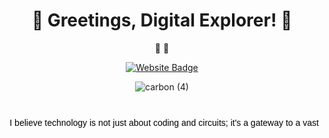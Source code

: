<div align="center">


<h1>🚀 Greetings, Digital Explorer! 🚀</h1>

👾 👾

[![Website Badge](https://img.shields.io/badge/-convert2morse.netlify.app-47CCCC?style=flat&logo=Google-Chrome&logoColor=blue&link=https://convert2morse.netlify.app/)](https://convert2morse.netlify.app/)


![carbon (4)](https://github.com/Jgreen42/Jgreen42/assets/93264201/65926ecc-4060-4263-a95e-6ee0cbd368fa)

<svg width="1000" height="100" xmlns="http://www.w3.org/2000/svg">
    <text id="animatedText" x="10" y="40" font-family="Arial" font-size="14" fill="black">
        I believe technology is not just about coding and circuits; it's a gateway to a vast universe of abstract thoughts.
    </text>
    <animate 
        xlink:href="#animatedText" 
        attributeName="x" 
        from="10" 
        to="-1500" 
        dur="30s" 
        repeatCount="indefinite" />
</svg>
